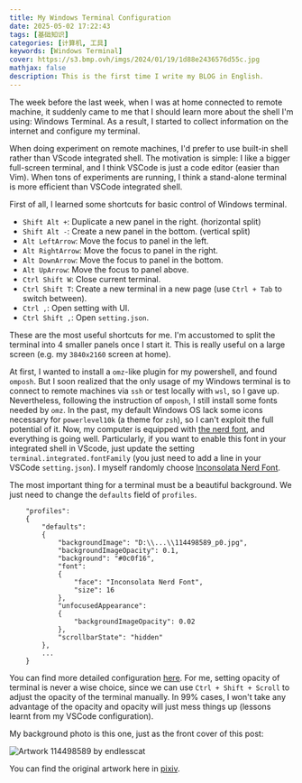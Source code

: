 ```yaml
---
title: My Windows Terminal Configuration
date: 2025-05-02 17:22:43
tags: [基础知识]
categories: [计算机, 工具]
keywords: [Windows Terminal]
cover: https://s3.bmp.ovh/imgs/2024/01/19/1d88e2436576d55c.jpg
mathjax: false
description: This is the first time I write my BLOG in English.
---
```


The week before the last week, when I was at home connected to remote machine, it suddenly came to me that I should learn more about the shell I'm using: Windows Terminal. As a result, I started to collect information on the internet and configure my terminal.

When doing experiment on remote machines, I'd prefer to use built-in shell rather than VScode integrated shell. The motivation is simple: I like a bigger full-screen terminal, and I think VSCode is just a code editor (easier than Vim). When tons of experiments are running, I think a stand-alone terminal is more efficient than VSCode integrated shell.

First of all, I learned some shortcuts for basic control of Windows terminal.

- `Shift Alt +`: Duplicate a new panel in the right. (horizontal split)
- `Shift Alt -`: Create a new panel in the bottom. (vertical split)
- `Alt LeftArrow`: Move the focus to panel in the left.
- `Alt RightArrow`: Move the focus to panel in the right.
- `Alt DownArrow`: Move the focus to panel in the bottom.
- `Alt UpArrow`: Move the focus to panel above.
- `Ctrl Shift W`: Close current terminal.
- `Ctrl Shift T`: Create a new terminal in a new page (use `Ctrl + Tab` to switch between).
- `Ctrl ,`: Open setting with UI.
- `Ctrl Shift ,`: Open `setting.json`.

These are the most useful shortcuts for me. I'm accustomed to split the terminal into 4 smaller panels once I start it. This is really useful on a large screen (e.g. my `3840x2160` screen at home).

At first, I wanted to install a `omz`-like plugin for my powershell, and found `omposh`. But I soon realized that the only usage of my Windows terminal is to connect to remote machines via `ssh` or test locally with `wsl`, so I gave up. Nevertheless, following the instruction of `omposh`, I still install some fonts needed by `omz`. In the past, my default Windows OS lack some icons necessary for `powerlevel10k` (a theme for `zsh`), so I can't exploit the full potential of it. Now, my computer is equipped with [the nerd font](https://www.nerdfonts.com/), and everything is going well. Particularly, if you want to enable this font in your integrated shell in VScode, just update the setting `terminal.integrated.fontFamily` (you just need to add a line in your VSCode `setting.json`). I myself randomly choose [Inconsolata Nerd Font](https://www.nerdfonts.com/font-downloads).

The most important thing for a terminal must be a beautiful background. We just need to change the `defaults` field of `profiles`.

```shell
    "profiles": 
    {
        "defaults": 
        {
            "backgroundImage": "D:\\...\\114498589_p0.jpg",
            "backgroundImageOpacity": 0.1,
            "background": "#0c0f16",
            "font":
            {
                "face": "Inconsolata Nerd Font",
                "size": 16
            },
            "unfocusedAppearance":
            {
                "backgroundImageOpacity": 0.02
            },
            "scrollbarState": "hidden"
        },
        ...
    }
```

You can find more detailed configuration [here](https://learn.microsoft.com/en-us/windows/terminal/customize-settings/profile-appearance). For me, setting opacity of terminal is never a wise choice, since we can use `Ctrl + Shift + Scroll` to adjust the opacity of the terminal manually. In 99% cases, I won't take any advantage of the opacity and opacity will just mess things up (lessons learnt from my VSCode configuration).

My background photo is this one, just as the front cover of this post:

![Artwork 114498589 by endlesscat](https://s3.bmp.ovh/imgs/2024/01/19/1d88e2436576d55c.jpg)

You can find the original artwork here in [pixiv](https://www.pixiv.net/artworks/114498589).
